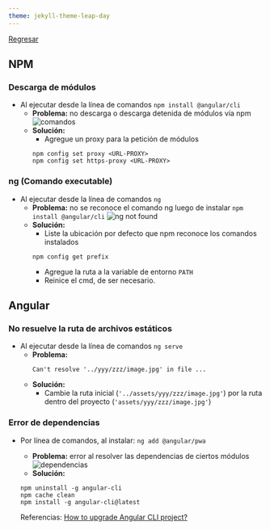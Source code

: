 ```yaml
---
theme: jekyll-theme-leap-day
---
```


[Regresar](/DAWM/)

## NPM

### Descarga de módulos

* Al ejecutar desde la línea de comandos `npm install @angular/cli`
	+ **Problema:** no descarga o descarga detenida de módulos vía npm 
	  ![comandos](imagenes/comandos.png)
	+ **Solución:**
		- Agregue un proxy para la petición de módulos
		```
		npm config set proxy <URL-PROXY>
		npm config set https-proxy <URL-PROXY>
		```

### ng (Comando executable)
* Al ejecutar desde la línea de comandos `ng`
	+ **Problema:** no se reconoce el comando ng luego de instalar `npm install @angular/cli`
	![ng not found](imagenes/ngnotfound.png)
	+ **Solución:**
		- Liste la ubicación por defecto que npm reconoce los comandos instalados
		```
		npm config get prefix
		```
		- Agregue la ruta a la variable de entorno `PATH`
		- Reinice el cmd, de ser necesario.

## Angular

### No resuelve la ruta de archivos estáticos

* Al ejecutar desde la línea de comandos `ng serve`
	+ **Problema:**   
		```
		Can't resolve '../yyy/zzz/image.jpg' in file ...
		``` 
	+ **Solución:**
		- Cambie la ruta inicial (`'../assets/yyy/zzz/image.jpg'`) por la ruta dentro del proyecto (`'assets/yyy/zzz/image.jpg'`)


### Error de dependencias

* Por línea de comandos, al instalar: `ng add @angular/pwa`
	+ **Problema:** error al resolver las dependencias de ciertos módulos
	![dependencias](imagenes/dependencias.jpg)
	+ **Solución:** 

	```
	npm uninstall -g angular-cli
	npm cache clean
	npm install -g angular-cli@latest
	```

	Referencias: [How to upgrade Angular CLI project?](https://stackoverflow.com/questions/41403810/how-to-upgrade-angular-cli-project)
